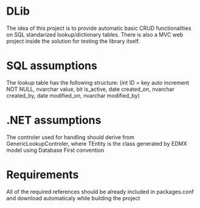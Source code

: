 # DLib

The idea of this project is to provide automatic basic CRUD functionalities on SQL standarized lookup/dictionary tables.
There is also a MVC web project inside the solution for testing the library itself.

# SQL assumptions

The lookup table has the following structure: (int ID = key auto increment NOT NULL, nvarchar value, bit is_active, date created_on, nvarchar created_by, date modified_on, nvarchar modified_by)

# .NET assumptions

The controler used for handling should derive from GenericLookupControler<TEntity>, where TEntity is the class generated by EDMX model using Database First convention

# Requirements

All of the required references should be already included in packages.conf and download automaticaly while building the project
